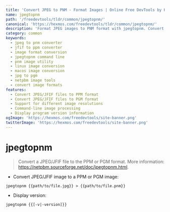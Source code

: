 ```yaml
---
title: 'Convert JPEG to PNM - Format Images | Online Free DevTools by Hexmos'
name: jpegtopnm
path: '/freedevtools/tldr/common/jpegtopnm/'
canonical: 'https://hexmos.com/freedevtools/tldr/common/jpegtopnm/'
description: 'Format JPEG images to PNM format with jpegtopnm. Convert your JFIF files easily. Free online tool, no registration required.'
category: common
keywords:
  - jpeg to pnm converter
  - jfif to ppm converter
  - image format conversion
  - jpegtopnm command line
  - pnm image utility
  - linux image conversion
  - macos image conversion
  - jpg to pgm
  - netpbm image tools
  - convert image formats
features:
  - Convert JPEG/JFIF files to PPM format
  - Convert JPEG/JFIF files to PGM format
  - Support for different image resolutions
  - Command-line image processing
  - Display program version information
ogImage: 'https://hexmos.com/freedevtools/site-banner.png'
twitterImage: 'https://hexmos.com/freedevtools/site-banner.png'
---
```


# jpegtopnm

> Convert a JPEG/JFIF file to the PPM or PGM format.
> More information: <https://netpbm.sourceforge.net/doc/jpegtopnm.html>.

- Convert JPEG/JFIF image to a PPM or PGM image:

`jpegtopnm {{path/to/file.jpg}} > {{path/to/file.pnm}}`

- Display version:

`jpegtopnm {{[-v|-version]}}`
